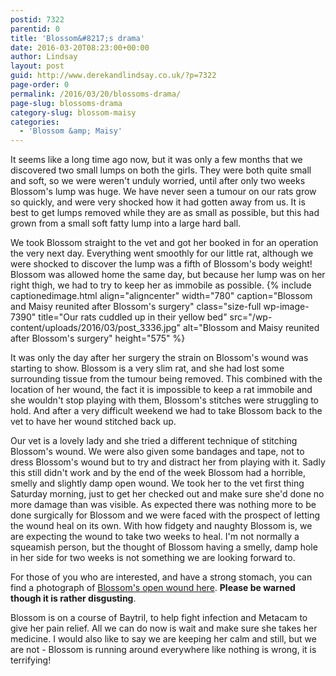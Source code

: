 ```yaml
---
postid: 7322
parentid: 0
title: 'Blossom&#8217;s drama'
date: 2016-03-20T08:23:00+00:00
author: Lindsay
layout: post
guid: http://www.derekandlindsay.co.uk/?p=7322
page-order: 0
permalink: /2016/03/20/blossoms-drama/
page-slug: blossoms-drama
category-slug: blossom-maisy
categories:
  - 'Blossom &amp; Maisy'
---
```

It seems like a long time ago now, but it was only a few months that we discovered two small lumps on both the girls. They were both quite small and soft, so we were weren't unduly worried, until after only two weeks Blossom's lump was huge. We have never seen a tumour on our rats grow so quickly, and were very shocked how it had gotten away from us. It is best to get lumps removed while they are as small as possible, but this had grown from a small soft fatty lump into a large hard ball.

We took Blossom straight to the vet and got her booked in for an operation the very next day. Everything went smoothly for our little rat, although we were shocked to discover the lump was a fifth of Blossom's body weight! Blossom was allowed home the same day, but because her lump was on her right thigh, we had to try to keep her as immobile as possible. {% include captionedimage.html align="aligncenter" width="780" caption="Blossom and Maisy reunited after Blossom's surgery" class="size-full wp-image-7390" title="Our rats cuddled up in their yellow bed" src="/wp-content/uploads/2016/03/post_3336.jpg" alt="Blossom and Maisy reunited after Blossom's surgery" height="575" %} 

It was only the day after her surgery the strain on Blossom's wound was starting to show. Blossom is a very slim rat, and she had lost some surrounding tissue from the tumour being removed. This combined with the location of her wound, the fact it is impossible to keep a rat immobile and she wouldn't stop playing with them, Blossom's stitches were struggling to hold. And after a very difficult weekend we had to take Blossom back to the vet to have her wound stitched back up.

Our vet is a lovely lady and she tried a different technique of stitching Blossom's wound. We were also given some bandages and tape, not to dress Blossom's wound but to try and distract her from playing with it. Sadly this still didn't work and by the end of the week Blossom had a horrible, smelly and slightly damp open wound. We took her to the vet first thing Saturday morning, just to get her checked out and make sure she'd done no more damage than was visible. As expected there was nothing more to be done surgically for Blossom and we were faced with the prospect of letting the wound heal on its own. With how fidgety and naughty Blossom is, we are expecting the wound to take two weeks to heal. I'm not normally a squeamish person, but the thought of Blossom having a smelly, damp hole in her side for two weeks is not something we are looking forward to.

For those of you who are interested, and have a strong stomach, you can find a photograph of [Blossom's open wound here](/blossoms-open-wound/). **Please be warned though it is rather disgusting**.

Blossom is on a course of Baytril, to help fight infection and Metacam to give her pain relief. All we can do now is wait and make sure she takes her medicine. I would also like to say we are keeping her calm and still, but we are not - Blossom is running around everywhere like nothing is wrong, it is terrifying!